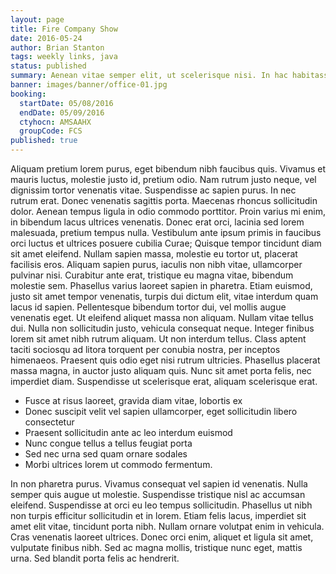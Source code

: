 ```yaml
---
layout: page
title: Fire Company Show
date: 2016-05-24
author: Brian Stanton
tags: weekly links, java
status: published
summary: Aenean vitae semper elit, ut scelerisque nisi. In hac habitasse.
banner: images/banner/office-01.jpg
booking:
  startDate: 05/08/2016
  endDate: 05/09/2016
  ctyhocn: AMSAAHX
  groupCode: FCS
published: true
---
```

Aliquam pretium lorem purus, eget bibendum nibh faucibus quis. Vivamus et mauris luctus, molestie justo id, pretium odio. Nam rutrum justo neque, vel dignissim tortor venenatis vitae. Suspendisse ac sapien purus. In nec rutrum erat. Donec venenatis sagittis porta. Maecenas rhoncus sollicitudin dolor. Aenean tempus ligula in odio commodo porttitor. Proin varius mi enim, in bibendum lacus ultrices venenatis. Donec erat orci, lacinia sed lorem malesuada, pretium tempus nulla. Vestibulum ante ipsum primis in faucibus orci luctus et ultrices posuere cubilia Curae; Quisque tempor tincidunt diam sit amet eleifend. Nullam sapien massa, molestie eu tortor ut, placerat facilisis eros. Aliquam sapien purus, iaculis non nibh vitae, ullamcorper pulvinar nisi.
Curabitur ante erat, tristique eu magna vitae, bibendum molestie sem. Phasellus varius laoreet sapien in pharetra. Etiam euismod, justo sit amet tempor venenatis, turpis dui dictum elit, vitae interdum quam lacus id sapien. Pellentesque bibendum tortor dui, vel mollis augue venenatis eget. Ut eleifend aliquet massa non aliquam. Nullam vitae tellus dui. Nulla non sollicitudin justo, vehicula consequat neque. Integer finibus lorem sit amet nibh rutrum aliquam. Ut non interdum tellus. Class aptent taciti sociosqu ad litora torquent per conubia nostra, per inceptos himenaeos. Praesent quis odio eget nisi rutrum ultricies. Phasellus placerat massa magna, in auctor justo aliquam quis. Nunc sit amet porta felis, nec imperdiet diam. Suspendisse ut scelerisque erat, aliquam scelerisque erat.

* Fusce at risus laoreet, gravida diam vitae, lobortis ex
* Donec suscipit velit vel sapien ullamcorper, eget sollicitudin libero consectetur
* Praesent sollicitudin ante ac leo interdum euismod
* Nunc congue tellus a tellus feugiat porta
* Sed nec urna sed quam ornare sodales
* Morbi ultrices lorem ut commodo fermentum.

In non pharetra purus. Vivamus consequat vel sapien id venenatis. Nulla semper quis augue ut molestie. Suspendisse tristique nisl ac accumsan eleifend. Suspendisse at orci eu leo tempus sollicitudin. Phasellus ut nibh non turpis efficitur sollicitudin et in lorem. Etiam felis lacus, imperdiet sit amet elit vitae, tincidunt porta nibh. Nullam ornare volutpat enim in vehicula. Cras venenatis laoreet ultrices. Donec orci enim, aliquet et ligula sit amet, vulputate finibus nibh. Sed ac magna mollis, tristique nunc eget, mattis urna. Sed blandit porta felis ac hendrerit.

